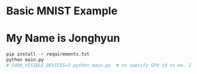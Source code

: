 # Basic MNIST Example
# My Name is Jonghyun
```bash
pip install -r requirements.txt
python main.py
# CUDA_VISIBLE_DEVICES=2 python main.py  # to specify GPU id to ex. 2
```
